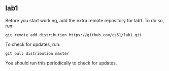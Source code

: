 
## lab1


Before you start working, add the extra remote repository for lab1. To do so, run:

`git remote add distribution https://github.com/cs51/lab1.git`

To check for updates, run:

`git pull distribution master`

You should run this periodically to check for updates.